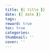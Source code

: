 ```yaml
---
title: {{ title }}
date: {{ date }}
tags:
reward: true
toc: true
categories:
thumbnail: ''
cover: ''
---
```


